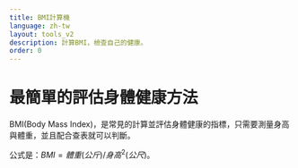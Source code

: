 ```yaml
---
title: BMI計算機
language: zh-tw
layout: tools_v2
description: 計算BMI，檢查自己的健康。
order: 0
---
```


# 最簡單的評估身體健康方法

BMI(Body Mass Index)，是常見的計算並評估身體健康的指標，只需要測量身高與體重，並且配合查表就可以判斷。

公式是：$BMI = 體重(公斤) / 身高^2(公尺)$。
